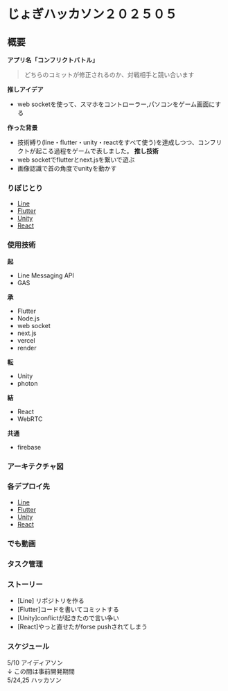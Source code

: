 # じょぎハッカソン２０２５０５
## 概要
**アプリ名「コンフリクトバトル」**
> どちらのコミットが修正されるのか、対戦相手と競い合います

**推しアイデア**
- web socketを使って、スマホをコントローラー,パソコンをゲーム画面にする

**作った背景**
- 技術縛り(line・flutter・unity・reactをすべて使う)を達成しつつ、コンフリクトが起こる過程をゲームで表しました。
**推し技術**
- web socketでflutterとnext.jsを繋いで遊ぶ
- 画像認識で首の角度でunityを動かす


### りぽじとり
- [Line](https://github.com/NazonoKansatugata/greedme_line)
- [Flutter](https://github.com/NazonoKansatugata/greedme_flutter)
- [Unity](https://github.com/Yanai1005/greendme-unity)
- [React](https://github.com/Yanai1005/greendme-react)

### 使用技術
**起**  
- Line Messaging API
- GAS

**承**  
- Flutter  
- Node.js
- web socket
- next.js
- vercel
- render

**転**
- Unity
- photon  

**結**
- React
- WebRTC  

**共通**  
- firebase


### アーキテクチャ図

### 各デプロイ先
- [Line](https://lin.ee/cGzNKOc)
- [Flutter](https://greendme-8e44c.web.app/)
- [Unity](https://unity-greendme.web.app/)
- [React](https://greendme-react.web.app/)


### でも動画

### タスク管理

### ストーリー
- [Line] リポジトリを作る
- [Flutter]コードを書いてコミットする
- [Unity]conflictが起きたので言い争い
- [React]やっと直せたがforse pushされてしまう

### スケジュール
5/10 アイディアソン   
↓ この間は事前開発期間   
5/24,25 ハッカソン   
